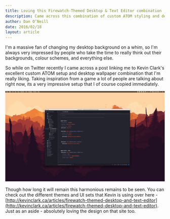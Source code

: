 ```yaml
---
title: Loving this Firewatch-Themed Desktop & Text Editor combination
description: Came across this combination of custom ATOM styling and desktop background on Kevin Clark's website.
author: Dan O’Neill
date: 2016/02/18
layout: article
---
```


I'm a massive fan of changing my desktop background on a whim, so I'm always very impressed by people who take the time to really think out their backgrounds, colour schemes, and everything else.

So while on Twitter recently I came across a post linking me to Kevin Clark's excellent custom ATOM setup and desktop wallpaper combination that I'm really liking. Taking inspiration from a game a lot of people are talking about right now, its a very impressive setup that I of course copied immediately.

![Firewatch-Themed Desktop & Text Editor combo](/images/firewatch-wallpaper.png)

Though how long it will remain this harmonious remains to be seen. You can check out the different themes and UI sets that Kevin is using over here -  [http://kevinclark.ca/articles/firewatch-themed-desktop-and-text-editor](http://kevinclark.ca/articles/firewatch-themed-desktop-and-text-editor). Just as an aside - absolutely loving the design on that site too. 
